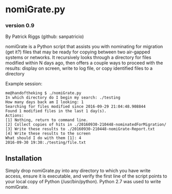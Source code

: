 # nomiGrate.py
### version 0.9

By Patrick Riggs (github: sanpatricio)

nomiGrate is a Python script that assists you with nominating for migration (get it?) files that may be ready for copying between two air-gapped systems or networks.  It recursively looks through a directory for files modified within N days ago, then offers a couple ways to proceed with the results: display on screen, write to log file, or copy identified files to a directory

Example session:

```
me@handoftheking $ ./nomiGrate.py 
In which directory do I begin my search: ./testing
How many days back am I looking: 1
Searching for files modified since 2016-09-29 21:04:48.908844
Found 1 modified files in the last 1 day(s).
Actions:
[1] Nothing, return to command line.
[2] Collect copies of hits in ./20160930-210448-nominatedForMigration/
[3] Write these results to ./20160930-210448-nomiGrate-Report.txt
[4] Write these results to the screen
What should I do with them [1]: 4
2016-09-30 19:30:./testing/file.txt
```

## Installation
Simply drop nomiGrate.py into any directory to which you have write access, ensure it is executable, and verify the first line of the script points to your local copy of Python (/usr/bin/python).  Python 2.7 was used to write nomiGrate.
